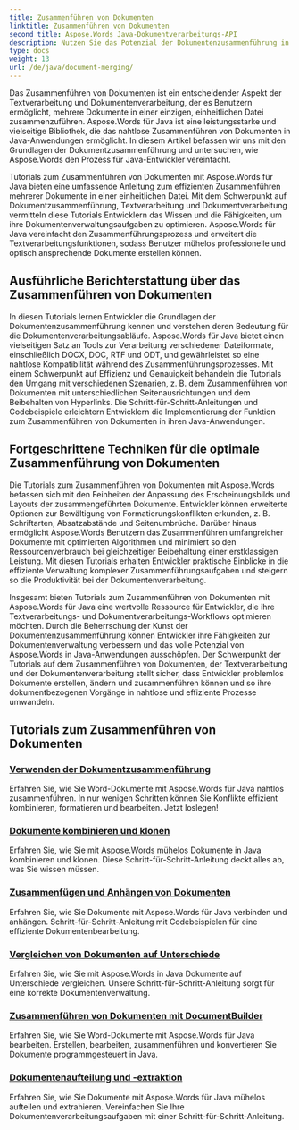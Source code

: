 ```yaml
---
title: Zusammenführen von Dokumenten
linktitle: Zusammenführen von Dokumenten
second_title: Aspose.Words Java-Dokumentverarbeitungs-API
description: Nutzen Sie das Potenzial der Dokumentenzusammenführung in Java mit Aspose.Words! Lernen Sie effiziente Textverarbeitung und Dokumentenverarbeitung mit ausführlichen Tutorials.
type: docs
weight: 13
url: /de/java/document-merging/
---
```


Das Zusammenführen von Dokumenten ist ein entscheidender Aspekt der Textverarbeitung und Dokumentenverarbeitung, der es Benutzern ermöglicht, mehrere Dokumente in einer einzigen, einheitlichen Datei zusammenzuführen. Aspose.Words für Java ist eine leistungsstarke und vielseitige Bibliothek, die das nahtlose Zusammenführen von Dokumenten in Java-Anwendungen ermöglicht. In diesem Artikel befassen wir uns mit den Grundlagen der Dokumentzusammenführung und untersuchen, wie Aspose.Words den Prozess für Java-Entwickler vereinfacht.

Tutorials zum Zusammenführen von Dokumenten mit Aspose.Words für Java bieten eine umfassende Anleitung zum effizienten Zusammenführen mehrerer Dokumente in einer einheitlichen Datei. Mit dem Schwerpunkt auf Dokumentzusammenführung, Textverarbeitung und Dokumentverarbeitung vermitteln diese Tutorials Entwicklern das Wissen und die Fähigkeiten, um ihre Dokumentenverwaltungsaufgaben zu optimieren. Aspose.Words für Java vereinfacht den Zusammenführungsprozess und erweitert die Textverarbeitungsfunktionen, sodass Benutzer mühelos professionelle und optisch ansprechende Dokumente erstellen können.

## Ausführliche Berichterstattung über das Zusammenführen von Dokumenten

In diesen Tutorials lernen Entwickler die Grundlagen der Dokumentenzusammenführung kennen und verstehen deren Bedeutung für die Dokumentenverarbeitungsabläufe. Aspose.Words für Java bietet einen vielseitigen Satz an Tools zur Verarbeitung verschiedener Dateiformate, einschließlich DOCX, DOC, RTF und ODT, und gewährleistet so eine nahtlose Kompatibilität während des Zusammenführungsprozesses. Mit einem Schwerpunkt auf Effizienz und Genauigkeit behandeln die Tutorials den Umgang mit verschiedenen Szenarien, z. B. dem Zusammenführen von Dokumenten mit unterschiedlichen Seitenausrichtungen und dem Beibehalten von Hyperlinks. Die Schritt-für-Schritt-Anleitungen und Codebeispiele erleichtern Entwicklern die Implementierung der Funktion zum Zusammenführen von Dokumenten in ihren Java-Anwendungen.

## Fortgeschrittene Techniken für die optimale Zusammenführung von Dokumenten

Die Tutorials zum Zusammenführen von Dokumenten mit Aspose.Words befassen sich mit den Feinheiten der Anpassung des Erscheinungsbilds und Layouts der zusammengeführten Dokumente. Entwickler können erweiterte Optionen zur Bewältigung von Formatierungskonflikten erkunden, z. B. Schriftarten, Absatzabstände und Seitenumbrüche. Darüber hinaus ermöglicht Aspose.Words Benutzern das Zusammenführen umfangreicher Dokumente mit optimierten Algorithmen und minimiert so den Ressourcenverbrauch bei gleichzeitiger Beibehaltung einer erstklassigen Leistung. Mit diesen Tutorials erhalten Entwickler praktische Einblicke in die effiziente Verwaltung komplexer Zusammenführungsaufgaben und steigern so die Produktivität bei der Dokumentenverarbeitung.

Insgesamt bieten Tutorials zum Zusammenführen von Dokumenten mit Aspose.Words für Java eine wertvolle Ressource für Entwickler, die ihre Textverarbeitungs- und Dokumentverarbeitungs-Workflows optimieren möchten. Durch die Beherrschung der Kunst der Dokumentenzusammenführung können Entwickler ihre Fähigkeiten zur Dokumentenverwaltung verbessern und das volle Potenzial von Aspose.Words in Java-Anwendungen ausschöpfen. Der Schwerpunkt der Tutorials auf dem Zusammenführen von Dokumenten, der Textverarbeitung und der Dokumentenverarbeitung stellt sicher, dass Entwickler problemlos Dokumente erstellen, ändern und zusammenführen können und so ihre dokumentbezogenen Vorgänge in nahtlose und effiziente Prozesse umwandeln.

## Tutorials zum Zusammenführen von Dokumenten

### [Verwenden der Dokumentzusammenführung](./using-document-merging/)
Erfahren Sie, wie Sie Word-Dokumente mit Aspose.Words für Java nahtlos zusammenführen. In nur wenigen Schritten können Sie Konflikte effizient kombinieren, formatieren und bearbeiten. Jetzt loslegen!
### [Dokumente kombinieren und klonen](./combining-cloning-documents/)
Erfahren Sie, wie Sie mit Aspose.Words mühelos Dokumente in Java kombinieren und klonen. Diese Schritt-für-Schritt-Anleitung deckt alles ab, was Sie wissen müssen.
### [Zusammenfügen und Anhängen von Dokumenten](./joining-appending-documents/)
Erfahren Sie, wie Sie Dokumente mit Aspose.Words für Java verbinden und anhängen. Schritt-für-Schritt-Anleitung mit Codebeispielen für eine effiziente Dokumentenbearbeitung.
### [Vergleichen von Dokumenten auf Unterschiede](./comparing-documents-for-differences/)
Erfahren Sie, wie Sie mit Aspose.Words in Java Dokumente auf Unterschiede vergleichen. Unsere Schritt-für-Schritt-Anleitung sorgt für eine korrekte Dokumentenverwaltung.
### [Zusammenführen von Dokumenten mit DocumentBuilder](./merging-documents-documentbuilder/)
Erfahren Sie, wie Sie Word-Dokumente mit Aspose.Words für Java bearbeiten. Erstellen, bearbeiten, zusammenführen und konvertieren Sie Dokumente programmgesteuert in Java.
### [Dokumentenaufteilung und -extraktion](./document-splitting-extraction/)
Erfahren Sie, wie Sie Dokumente mit Aspose.Words für Java mühelos aufteilen und extrahieren. Vereinfachen Sie Ihre Dokumentenverarbeitungsaufgaben mit einer Schritt-für-Schritt-Anleitung.